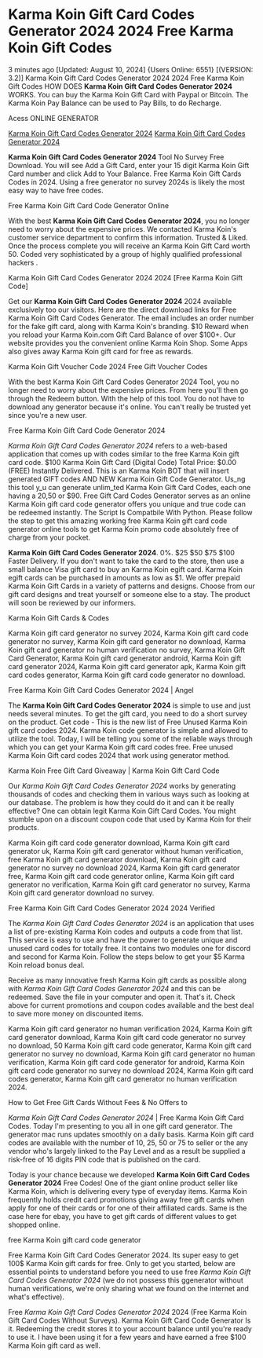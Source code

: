 # Karma Koin Gift Card Codes Generator 2024 2024 Free Karma Koin Gift Codes

3 minutes ago [Updated: August 10, 2024] {Users Online: 6551} [(VERSION: 3.2)] Karma Koin Gift Card Codes Generator 2024 2024 Free Karma Koin Gift Codes  HOW DOES **Karma Koin Gift Card Codes Generator 2024** WORKS. You can buy the Karma Koin Gift Card with Paypal or Bitcoin. The Karma Koin Pay Balance can be used to Pay Bills, to do Recharge.

Acess ONLINE GENERATOR

[Karma Koin Gift Card Codes Generator 2024](http://tnpps.xyz/3jr5fds)
[Karma Koin Gift Card Codes Generator 2024](http://tnpps.xyz/3jr5fds)

**Karma Koin Gift Card Codes Generator 2024** Tool No Survey Free Download. You will see Add a Gift Card, enter your 15 digit Karma Koin Gift Card number and click Add to Your Balance. Free Karma Koin Gift Cards Codes in 2024. Using a free generator no survey 2024s is likely the most easy way to have free codes. 

Free Karma Koin Gift Card Code Generator Online

With the best **Karma Koin Gift Card Codes Generator 2024**, you no longer need to worry about the expensive prices. We contacted Karma Koin's customer service department to confirm this information. Trusted & Liked. Once the process complete you will receive an Karma Koin Gift Card worth 50. Coded very sophisticated by a group of highly qualified professional hackers .

Karma Koin Gift Card Codes Generator 2024 2024 [Free Karma Koin Gift Code]

Get our **Karma Koin Gift Card Codes Generator 2024** 2024 available exclusively too our visitors. Here are the direct download links for Free Karma Koin Gift Card Codes Generator. The email includes an order number for the fake gift card, along with Karma Koin's branding. $10 Reward when you reload your Karma Koin.com Gift Card Balance of over $100+. Our website provides you the convenient online Karma Koin Shop. Some Apps also gives away Karma Koin gift card for free as rewards.

Karma Koin Gift Voucher Code 2024 Free Gift Voucher Codes

With the best Karma Koin Gift Card Codes Generator 2024 Tool, you no longer need to worry about the expensive prices. From here you'll then go through the Redeem button. With the help of this tool. You do not have to download any generator because it's online. You can't really be trusted yet since you're a new user. 

Free Karma Koin Gift Card Code Generator 2024

*Karma Koin Gift Card Codes Generator 2024* refers to a web-based application that comes up with codes similar to the free Karma Koin gift card code. $100 Karma Koin Gift Card (Digital Code) Total Price: $0.00 (FREE) Instantly Delivered. This is an Karma Koin BOT that will insert generated GIFT codes AND NEW Karma Koin Gift Code Generator. Us_ng this tool y_u can generate unlim_ted Karma Koin Gift Card Codes, each one having a $20,$50 or $90. Free Gift Card Codes Generator serves as an online Karma Koin gift card code generator offers you unique and true code can be redeemed instantly. The Script Is Compatbile With Python. Please follow the step to get this amazing working free Karma Koin gift card code generator online tools to get Karma Koin promo code absolutely free of charge from your pocket.

**Karma Koin Gift Card Codes Generator 2024**. 0%. $25 $50 $75 $100 Faster Delivery. If you don't want to take the card to the store, then use a small balance Visa gift card to buy an Karma Koin egift card. Karma Koin egift cards can be purchased in amounts as low as $1. We offer prepaid  Karma Koin Gift Cards in a variety of patterns and designs. Choose from our gift card designs and treat yourself or someone else to a stay. The product will soon be reviewed by our informers.

Karma Koin Gift Cards & Codes

Karma Koin gift card generator no survey 2024, Karma Koin gift card code generator no survey, Karma Koin gift card generator no download, Karma Koin gift card generator no human verification no survey, Karma Koin Gift Card Generator, Karma Koin gift card generator android, Karma Koin gift card generator 2024, Karma Koin gift card generator apk, Karma Koin gift card codes generator, Karma Koin gift card code generator no download.

Free Karma Koin Gift Card Codes Generator 2024 | Angel

The **Karma Koin Gift Card Codes Generator 2024** is simple to use and just needs several minutes. To get the gift card, you need to do a short survey on the product. Get code - This is the new list of Free Unused Karma Koin gift card codes 2024. Karma Koin code generator is simple and allowed to utilize the tool. Today, I will be telling you some of the reliable ways through which you can get your Karma Koin gift card codes free. Free unused Karma Koin Gift card codes 2024 that work using generator method.

Karma Koin Free Gift Card Giveaway | Karma Koin Gift Card Code

Our *Karma Koin Gift Card Codes Generator 2024* works by generating thousands of codes and checking them in various ways such as looking at our database. The problem is how they could do it and can it be really effective? One can obtain legit Karma Koin Gift Card Codes. You might stumble upon on a discount coupon code that used by Karma Koin for their products. 

Karma Koin gift card code generator download, Karma Koin gift card generator uk, Karma Koin gift card generator without human verification, free Karma Koin gift card generator download, Karma Koin gift card generator no survey no download 2024, Karma Koin gift card generator free, Karma Koin gift card code generator online, Karma Koin gift card generator no verification, Karma Koin gift card generator no survey, Karma Koin gift card generator download no survey.

Free Karma Koin Gift Card Codes Generator 2024 2024 Verified

The *Karma Koin Gift Card Codes Generator 2024* is an application that uses a list of pre-existing Karma Koin codes and outputs a code from that list. This service is easy to use and have the power to generate unique and unused card codes for totally free. It contains two modules one for discord and second for Karma Koin. Follow the steps below to get your $5 Karma Koin reload bonus deal.

Receive as many innovative fresh Karma Koin gift cards as possible along with *Karma Koin Gift Card Codes Generator 2024* and this can be redeemed. Save the file in your computer and open it. That's it. Check above for current promotions and coupon codes available and the best deal to save more money on discounted items.

Karma Koin gift card generator no human verification 2024, Karma Koin gift card generator download, Karma Koin gift card code generator no survey no download, 50 Karma Koin gift card code generator, Karma Koin gift card generator no survey no download, Karma Koin gift card generator no human verification, Karma Koin gift card code generator for android, Karma Koin gift card code generator no survey no download 2024, Karma Koin gift card codes generator, Karma Koin gift card generator no human verification 2024.

How to Get Free Gift Cards Without Fees & No Offers to

*Karma Koin Gift Card Codes Generator 2024* | Free Karma Koin Gift Card Codes. Today I'm presenting to you all in one gift card generator. The generator mac runs updates smoothly on a daily basis. Karma Koin gift card codes are available with the number of 10, 25, 50 or 75 to seller or the any vendor who's largely linked to the Pay Level and as a result be supplied a risk-free of 16 digits PIN code that is published on the card.

Today is your chance because we developed **Karma Koin Gift Card Codes Generator 2024** Free Codes! One of the giant online product seller like Karma Koin, which is delivering every type of everyday items. Karma Koin frequently holds credit card promotions giving away free gift cards when apply for one of their cards or for one of their affiliated cards. Same is the case here for ebay, you have to get gift cards of different values to get shopped online.

free Karma Koin gift card code generator

Free Karma Koin Gift Card Codes Generator 2024. Its super easy to get 100$ Karma Koin gift cards for free. Only to get you started, below are essential points to understand before you need to use free *Karma Koin Gift Card Codes Generator 2024* (we do not possess this ggenerator without human verifications, we're only sharing what we found on the internet and what's effective).

Free *Karma Koin Gift Card Codes Generator 2024* 2024 (Free Karma Koin Gift Card Codes Without Surveys). Karma Koin Gift Card Code Generator Is it. Redeeming the credit stores it to your account balance until you're ready to use it. I have been using it for a few years and have earned a free $100 Karma Koin gift card as well.